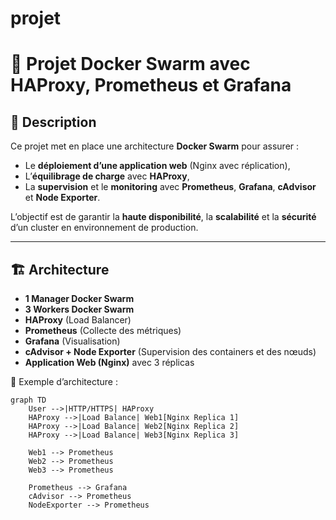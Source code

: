 # projet
# 🚀 Projet Docker Swarm avec HAProxy, Prometheus et Grafana

## 📌 Description
Ce projet met en place une architecture **Docker Swarm** pour assurer :
- Le **déploiement d’une application web** (Nginx avec réplication),
- L’**équilibrage de charge** avec **HAProxy**,
- La **supervision** et le **monitoring** avec **Prometheus**, **Grafana**, **cAdvisor** et **Node Exporter**.

L’objectif est de garantir la **haute disponibilité**, la **scalabilité** et la **sécurité** d’un cluster en environnement de production.

---

## 🏗️ Architecture
- **1 Manager Docker Swarm**
- **3 Workers Docker Swarm**
- **HAProxy** (Load Balancer)
- **Prometheus** (Collecte des métriques)
- **Grafana** (Visualisation)
- **cAdvisor + Node Exporter** (Supervision des containers et des nœuds)
- **Application Web (Nginx)** avec 3 réplicas

📌 Exemple d’architecture :  
```mermaid
graph TD
    User -->|HTTP/HTTPS| HAProxy
    HAProxy -->|Load Balance| Web1[Nginx Replica 1]
    HAProxy -->|Load Balance| Web2[Nginx Replica 2]
    HAProxy -->|Load Balance| Web3[Nginx Replica 3]

    Web1 --> Prometheus
    Web2 --> Prometheus
    Web3 --> Prometheus

    Prometheus --> Grafana
    cAdvisor --> Prometheus
    NodeExporter --> Prometheus


